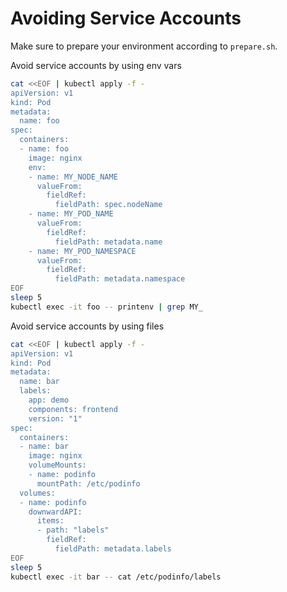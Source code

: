 # Avoiding Service Accounts

Make sure to prepare your environment according to `prepare.sh`.

Avoid service accounts by using env vars

```sh
cat <<EOF | kubectl apply -f -
apiVersion: v1
kind: Pod
metadata:
  name: foo
spec:
  containers:
  - name: foo
    image: nginx
    env:
    - name: MY_NODE_NAME
      valueFrom:
        fieldRef:
          fieldPath: spec.nodeName
    - name: MY_POD_NAME
      valueFrom:
        fieldRef:
          fieldPath: metadata.name
    - name: MY_POD_NAMESPACE
      valueFrom:
        fieldRef:
          fieldPath: metadata.namespace
EOF
sleep 5
kubectl exec -it foo -- printenv | grep MY_
```

Avoid service accounts by using files

```sh
cat <<EOF | kubectl apply -f -
apiVersion: v1
kind: Pod
metadata:
  name: bar
  labels:
    app: demo
    components: frontend
    version: "1"
spec:
  containers:
  - name: bar
    image: nginx
    volumeMounts:
    - name: podinfo
      mountPath: /etc/podinfo
  volumes:
  - name: podinfo
    downwardAPI:
      items:
      - path: "labels"
        fieldRef:
          fieldPath: metadata.labels
EOF
sleep 5
kubectl exec -it bar -- cat /etc/podinfo/labels
```
